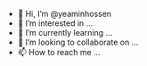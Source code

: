 - 👋 Hi, I’m @yeaminhossen
- 👀 I’m interested in ...
- 🌱 I’m currently learning ...
- 💞️ I’m looking to collaborate on ...
- 📫 How to reach me ...

<!---
yeaminhossen/yeaminhossen is a ✨ special ✨ repository because its `README.md` (this file) appears on your GitHub profile.
You can click the Preview link to take a look at your changes.
--->

